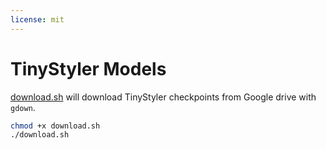 ```yaml
---
license: mit
---
```


# TinyStyler Models

[download.sh](download.sh) will download TinyStyler checkpoints from Google drive with ``gdown``.


```bash
chmod +x download.sh
./download.sh
```